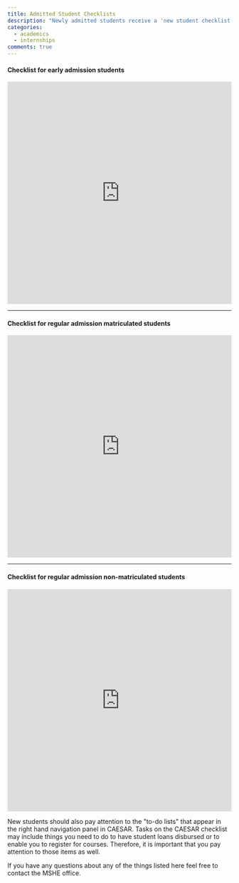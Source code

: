 ```yaml
---
title: Admitted Student Checklists
description: "Newly admitted students receive a 'new student checklist' along with their acceptance letter and other materials. The checklist varies slightly for students who apply for the early admission deadline and students who apply for the regular admission deadline. The checklist is updated occasionally."
categories: 
  - academics 
  - internships
comments: true
---
```



#### Checklist for early admission students

<iframe src="https://app.box.com/embed/preview/q5qg9xtagdo9g55tyspk?view=&amp;sort=&amp;direction=ASC&amp;theme=dark" width="100%%" height="500" frameborder="0" allowfullscreen="" webkitallowfullscreen="" msallowfullscreen=""></iframe>

* * *

#### Checklist for regular admission matriculated students

<iframe src="https://app.box.com/embed/preview/hnibbw5ylisi3a3gyiu4?theme=dark" width="100%" height="500" frameborder="0" allowfullscreen="" webkitallowfullscreen="" msallowfullscreen=""></iframe>

* * *

#### Checklist for regular admission non-matriculated students

<iframe src="https://app.box.com/embed/preview/wzdp1ea16zt3lt2wq6yq?theme=dark" width="100%" height="500" frameborder="0" allowfullscreen="" webkitallowfullscreen="" msallowfullscreen=""></iframe>

New students should also pay attention to the "to-do lists" that appear in the right hand navigation panel in CAESAR. Tasks on the CAESAR checklist may include things you need to do to have student loans disbursed or to enable you to register for courses. Therefore, it is important that you pay attention to those items as well.

If you have any questions about any of the things listed here feel free to contact the MSHE office.